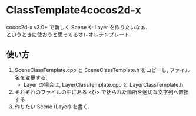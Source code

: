 ClassTemplate4cocos2d-x
============================

cocos2d-x v3.0+ で新しく Scene や Layer を作りたいなぁ.  
というときに使おうと思ってるオレオレテンプレート.

使い方
------
1. SceneClassTemplate.cpp と SceneClassTemplate.h をコピーし, ファイル名を変更する.
    * Layer の場合は, LayerClassTemplate.cpp と LayerClassTemplate.h
2. それぞれのファイルの中にある <{}> で括られた箇所を適切な文字列へ置換する.
3. 作りたい Scene (Layer) を書く.
